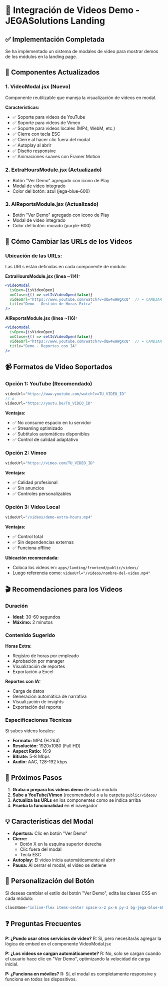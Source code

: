 # 🎥 Integración de Videos Demo - JEGASolutions Landing

## ✅ Implementación Completada

Se ha implementado un sistema de modales de video para mostrar demos de los módulos en la landing page.

## 📍 Componentes Actualizados

### 1. **VideoModal.jsx** (Nuevo)
Componente reutilizable que maneja la visualización de videos en modal.

**Características:**
- ✅ Soporte para videos de YouTube
- ✅ Soporte para videos de Vimeo
- ✅ Soporte para videos locales (MP4, WebM, etc.)
- ✅ Cierre con tecla ESC
- ✅ Cierre al hacer clic fuera del modal
- ✅ Autoplay al abrir
- ✅ Diseño responsive
- ✅ Animaciones suaves con Framer Motion

### 2. **ExtraHoursModule.jsx** (Actualizado)
- Botón "Ver Demo" agregado con icono de Play
- Modal de video integrado
- Color del botón: azul (jega-blue-600)

### 3. **AIReportsModule.jsx** (Actualizado)
- Botón "Ver Demo" agregado con icono de Play
- Modal de video integrado
- Color del botón: morado (purple-600)

## 🔧 Cómo Cambiar las URLs de los Videos

### Ubicación de las URLs:
Las URLs están definidas en cada componente de módulo:

**ExtraHoursModule.jsx (línea ~114):**
```jsx
<VideoModal
  isOpen={isVideoOpen}
  onClose={() => setIsVideoOpen(false)}
  videoUrl="https://www.youtube.com/watch?v=dQw4w9WgXcQ"  // ← CAMBIAR AQUÍ
  title="Demo - Gestión de Horas Extra"
/>
```

**AIReportsModule.jsx (línea ~116):**
```jsx
<VideoModal
  isOpen={isVideoOpen}
  onClose={() => setIsVideoOpen(false)}
  videoUrl="https://www.youtube.com/watch?v=dQw4w9WgXcQ"  // ← CAMBIAR AQUÍ
  title="Demo - Reportes con IA"
/>
```

## 📹 Formatos de Video Soportados

### Opción 1: YouTube (Recomendado)
```jsx
videoUrl="https://www.youtube.com/watch?v=TU_VIDEO_ID"
// o
videoUrl="https://youtu.be/TU_VIDEO_ID"
```

**Ventajas:**
- ✅ No consume espacio en tu servidor
- ✅ Streaming optimizado
- ✅ Subtítulos automáticos disponibles
- ✅ Control de calidad adaptativo

### Opción 2: Vimeo
```jsx
videoUrl="https://vimeo.com/TU_VIDEO_ID"
```

**Ventajas:**
- ✅ Calidad profesional
- ✅ Sin anuncios
- ✅ Controles personalizables

### Opción 3: Video Local
```jsx
videoUrl="/videos/demo-extra-hours.mp4"
```

**Ventajas:**
- ✅ Control total
- ✅ Sin dependencias externas
- ✅ Funciona offline

**Ubicación recomendada:**
- Coloca los videos en: `apps/landing/frontend/public/videos/`
- Luego referencia como: `videoUrl="/videos/nombre-del-video.mp4"`

## 🎬 Recomendaciones para los Videos

### Duración
- **Ideal:** 30-60 segundos
- **Máximo:** 2 minutos

### Contenido Sugerido
**Horas Extra:**
- Registro de horas por empleado
- Aprobación por manager
- Visualización de reportes
- Exportación a Excel

**Reportes con IA:**
- Carga de datos
- Generación automática de narrativa
- Visualización de insights
- Exportación del reporte

### Especificaciones Técnicas
Si subes videos locales:
- **Formato:** MP4 (H.264)
- **Resolución:** 1920x1080 (Full HD)
- **Aspect Ratio:** 16:9
- **Bitrate:** 5-8 Mbps
- **Audio:** AAC, 128-192 kbps

## 🚀 Próximos Pasos

1. **Graba o prepara los videos demo** de cada módulo
2. **Sube a YouTube/Vimeo** (recomendado) o a la carpeta `public/videos/`
3. **Actualiza las URLs** en los componentes como se indica arriba
4. **Prueba la funcionalidad** en el navegador

## 💡 Características del Modal

- **Apertura:** Clic en botón "Ver Demo"
- **Cierre:** 
  - Botón X en la esquina superior derecha
  - Clic fuera del modal
  - Tecla ESC
- **Autoplay:** El video inicia automáticamente al abrir
- **Pausa:** Al cerrar el modal, el video se detiene

## 🎨 Personalización del Botón

Si deseas cambiar el estilo del botón "Ver Demo", edita las clases CSS en cada módulo:

```jsx
className="inline-flex items-center space-x-2 px-6 py-3 bg-jega-blue-600 hover:bg-jega-blue-700 text-white rounded-lg transition-all duration-300 hover:scale-105 shadow-md hover:shadow-lg"
```

## ❓ Preguntas Frecuentes

**P: ¿Puedo usar otros servicios de video?**
R: Sí, pero necesitarás agregar la lógica de embed en el componente VideoModal.jsx

**P: ¿Los videos se cargan automáticamente?**
R: No, solo se cargan cuando el usuario hace clic en "Ver Demo", optimizando la velocidad de carga inicial.

**P: ¿Funciona en móviles?**
R: Sí, el modal es completamente responsive y funciona en todos los dispositivos.

